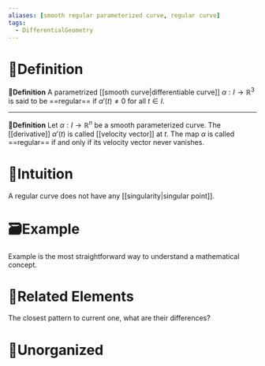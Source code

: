 ```yaml
---
aliases: [smooth regular parameterized curve, regular curve]
tags:
  - DifferentialGeometry
---
```


# 📝Definition
**📄Definition**
A parametrized [[smooth curve|differentiable curve]] $\alpha: I \to \mathbb{R}^3$ is said to be ==regular== if $\alpha'(t) \neq 0$ for all $t \in I$.
___
**📑Definition**
Let $\alpha : I \to\mathbb{R}^n$ be a smooth parameterized curve. The [[derivative]] $\alpha' (t)$ is called [[velocity vector]] at $t$. The map $\alpha$ is called ==regular== if and only if its velocity vector never vanishes.

# 🧠Intuition
A regular curve does not have any [[singularity|singular point]].

# 🗃Example
Example is the most straightforward way to understand a mathematical concept.

# 🌱Related Elements
The closest pattern to current one, what are their differences?


# 🍂Unorganized